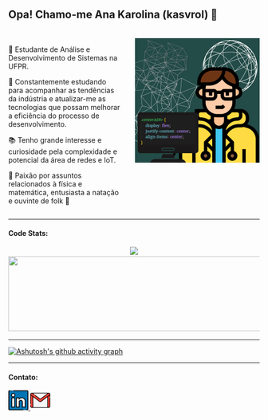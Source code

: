 ## Opa! Chamo-me Ana Karolina (kasvrol) 🤠

<br/>
<div style="display:flex">
<div style="width:300em; margin-right:2em">
<p>🌱 Estudante de Análise e Desenvolvimento de Sistemas na UFPR.</p>
<p>🎯 Constantemente estudando para acompanhar as tendências da indústria e atualizar-me as tecnologias que possam melhorar a eficiência do processo de desenvolvimento.</p>
<p>📚 Tenho grande interesse e curiosidade pela complexidade e potencial da área de redes e IoT.</p>
<p>🥁 Paixão por assuntos relacionados à física e matemática, entusiasta a natação e ouvinte de folk 🤿</p>
</div>
  <img width="250em" height="250em"src="./image/kasvrolIcon.png"/>
  </div>

<hr size=".5" style="border:1px;">

<h4>Code Stats:</h4>
<div align="center" display="flex">
  <img height="150em" src="https://github-readme-stats.vercel.app/api/top-langs/?username=kasvrol&layout=compact&langs_count=7&theme=dark"/>
  <img height="150em" width="600em" src="http://github-profile-summary-cards.vercel.app/api/cards/profile-details?username=kasvrol&theme=nord_dark" />
</div>

<hr size=".5" style="border:1px;">

[![Ashutosh's github activity graph](https://github-readme-activity-graph.cyclic.app/graph?username=kasvrol&bg_color=000000&color=00f428&line=00f4f5&point=fe0ff0&area=true&hide_border=true)](https://github.com/ashutosh00710/github-readme-activity-graph)

<hr size=".5" style="border:1px;">

<h4>Contato:</h4>

<a href="https://www.linkedin.com/in/kasvrol/">
<img src="https://github.com/kasvrol/kasvrol/blob/main/image/linkedin.png" height="40em" width="40em"/>
</a>

<a href="santosak1999@gmail.com">
<img src="https://github.com/kasvrol/kasvrol/blob/main/image/gmail.png" height="40em" width="40em"/>
</a>
